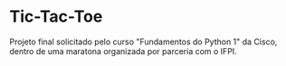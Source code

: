 # Tic-Tac-Toe
Projeto final solicitado pelo curso "Fundamentos do Python 1" da Cisco, dentro de uma maratona organizada por parceria com o IFPI.
